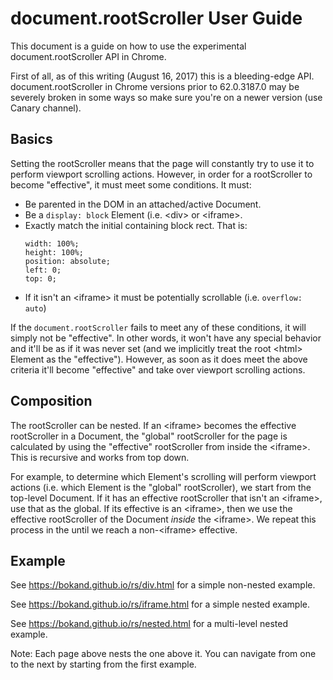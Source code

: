 # document.rootScroller User Guide

This document is a guide on how to use the experimental document.rootScroller
API in Chrome.

First of all, as of this writing (August 16, 2017) this is a bleeding-edge API.
document.rootScroller in Chrome versions prior to 62.0.3187.0 may be severely
broken in some ways so make sure you're on a newer version (use Canary
channel).

## Basics

Setting the rootScroller means that the page will constantly try to use it to
perform viewport scrolling actions. However, in order for a rootScroller to
become "effective", it must meet some conditions. It must:

  - Be parented in the DOM in an attached/active Document.
  - Be a `display: block` Element (i.e. &lt;div&gt; or &lt;iframe&gt;.
  - Exactly match the initial containing block rect. That is:
    ```
    width: 100%;
    height: 100%;
    position: absolute;
    left: 0;
    top: 0;
    ```
  - If it isn't an &lt;iframe&gt; it must be potentially scrollable (i.e.
    `overflow: auto`)

If the `document.rootScroller` fails to meet any of these conditions, it will
simply not be "effective". In other words, it won't have any special behavior
and it'll be as if it was never set (and we implicitly treat the root
&lt;html&gt; Element as the "effective"). However, as soon as it does meet the
above criteria it'll become "effective" and take over viewport scrolling
actions.

## Composition

The rootScroller can be nested. If an &lt;iframe&gt; becomes the effective
rootScroller in a Document, the "global" rootScroller for the page is
calculated by using the "effective" rootScroller from inside the
&lt;iframe&gt;. This is recursive and works from top down.

For example, to determine which Element's scrolling will perform viewport
actions (i.e. which Element is the "global" rootScroller), we start from the
top-level Document. If it has an effective rootScroller that isn't an
&lt;iframe&gt;, use that as the global. If its effective is an &lt;iframe&gt;,
then we use the effective rootScroller of the Document _inside_ the
&lt;iframe&gt;. We repeat this process in the until we reach a
non-&lt;iframe&gt; effective.

## Example

See https://bokand.github.io/rs/div.html for a simple non-nested example.

See https://bokand.github.io/rs/iframe.html for a simple nested example.

See https://bokand.github.io/rs/nested.html for a multi-level nested example.

Note: Each page above nests the one above it. You can navigate from one to the
next by starting from the first example.
